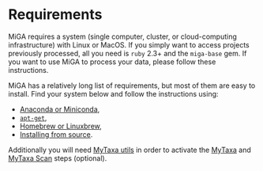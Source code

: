 # Requirements

MiGA requires a system (single computer, cluster, or cloud-computing
infrastructure) with Linux or MacOS. If you simply want to access projects
previously processed, all you need is `ruby` 2.3+ and the `miga-base` gem.
If you want to use MiGA to process your data, please follow these instructions.

MiGA has a relatively long list of requirements, but most of them are easy to
install. Find your system below and follow the instructions using:

* [Anaconda or Miniconda](requirements/conda.md),
* [`apt-get`](requirements/apt-get.md),
* [Homebrew or Linuxbrew](requirements/brew.md),
* [Installing from source](requirements/source.md).

Additionally you will need [MyTaxa utils](requirements/mytaxa.md)
in order to activate the [MyTaxa](../part5/workflow.md#mytaxa) and
[MyTaxa Scan](../part5/workflow.md#mytaxa-scan) steps (optional).
